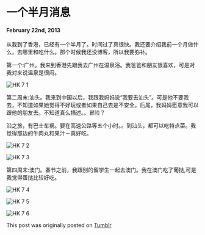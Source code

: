 # 一个半月消息

#### February 22nd, 2013

从我到了香港，已经有一个半月了。时间过了真很快。我还要介绍我前一个月做什么，去哪里和吃什么。那个时候我还没博客，所以我要弥补。

第一个:广州。我来到香港先跟我去广州在温泉浴。我爸爸和朋友很喜欢，可是对我对来说温泉是很闷。

![HK 7 1](/img/hk/hk7_1.jpg)

第二周末:汕头。我来到中国以后，我跟我妈妈说“我要去汕头”。可是他不要我去，不知道如果她觉得不好玩或者如果自己去是不安全。后尾，我妈妈愿意我可以跟他的朋友去。不知道真么描述。。冒险？

沿之旅，有巴士车祸。要在高速公路等五个小时。。到汕头，都可以吃特点菜。我觉得那边的牛肉丸和果汁－真好吃。

![HK 7 2](/img/hk/hk7_2.jpg)

![HK 7 3](/img/hk/hk7_3.jpg)

第四周末:澳门。春节之前，我跟别的留学生一起去澳门。我在澳门吃了葡挞,可是我觉得蛋挞比较好吃。


![HK 7 4](/img/hk/hk7_4.jpg)

![HK 7 5](/img/hk/hk7_5.jpg)

![HK 7 6](/img/hk/hk7_6.jpg)

This post was originally posted on [Tumblr](http://myhkexperience.tumblr.com/)